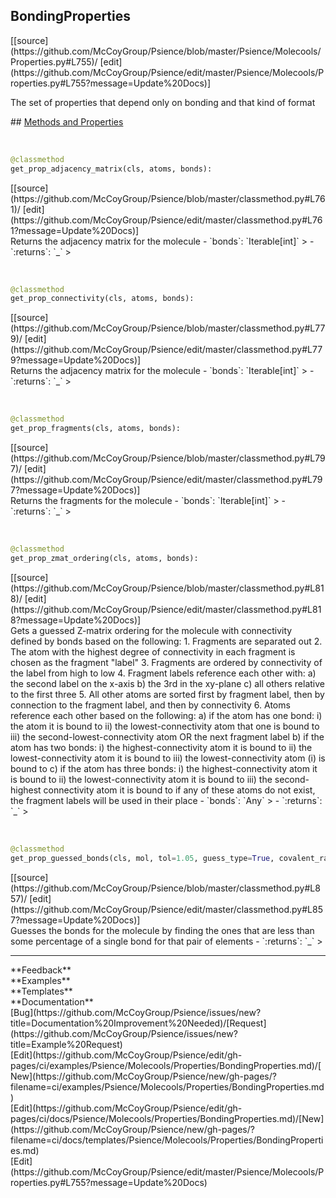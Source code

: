 ## <a id="Psience.Molecools.Properties.BondingProperties">BondingProperties</a> 

<div class="docs-source-link" markdown="1">
[[source](https://github.com/McCoyGroup/Psience/blob/master/Psience/Molecools/Properties.py#L755)/
[edit](https://github.com/McCoyGroup/Psience/edit/master/Psience/Molecools/Properties.py#L755?message=Update%20Docs)]
</div>

The set of properties that depend only on bonding
and that kind of format







<div class="collapsible-section">
 <div class="collapsible-section collapsible-section-header" markdown="1">
## <a class="collapse-link" data-toggle="collapse" href="#methods" markdown="1"> Methods and Properties</a> <a class="float-right" data-toggle="collapse" href="#methods"><i class="fa fa-chevron-down"></i></a>
 </div>
 <div class="collapsible-section collapsible-section-body collapse show" id="methods" markdown="1">
 
<a id="Psience.Molecools.Properties.BondingProperties.get_prop_adjacency_matrix" class="docs-object-method">&nbsp;</a> 
```python
@classmethod
get_prop_adjacency_matrix(cls, atoms, bonds): 
```
<div class="docs-source-link" markdown="1">
[[source](https://github.com/McCoyGroup/Psience/blob/master/classmethod.py#L761)/
[edit](https://github.com/McCoyGroup/Psience/edit/master/classmethod.py#L761?message=Update%20Docs)]
</div>
Returns the adjacency matrix for the molecule
  - `bonds`: `Iterable[int]`
    > 
  - `:returns`: `_`
    >


<a id="Psience.Molecools.Properties.BondingProperties.get_prop_connectivity" class="docs-object-method">&nbsp;</a> 
```python
@classmethod
get_prop_connectivity(cls, atoms, bonds): 
```
<div class="docs-source-link" markdown="1">
[[source](https://github.com/McCoyGroup/Psience/blob/master/classmethod.py#L779)/
[edit](https://github.com/McCoyGroup/Psience/edit/master/classmethod.py#L779?message=Update%20Docs)]
</div>
Returns the adjacency matrix for the molecule
  - `bonds`: `Iterable[int]`
    > 
  - `:returns`: `_`
    >


<a id="Psience.Molecools.Properties.BondingProperties.get_prop_fragments" class="docs-object-method">&nbsp;</a> 
```python
@classmethod
get_prop_fragments(cls, atoms, bonds): 
```
<div class="docs-source-link" markdown="1">
[[source](https://github.com/McCoyGroup/Psience/blob/master/classmethod.py#L797)/
[edit](https://github.com/McCoyGroup/Psience/edit/master/classmethod.py#L797?message=Update%20Docs)]
</div>
Returns the fragments for the molecule
  - `bonds`: `Iterable[int]`
    > 
  - `:returns`: `_`
    >


<a id="Psience.Molecools.Properties.BondingProperties.get_prop_zmat_ordering" class="docs-object-method">&nbsp;</a> 
```python
@classmethod
get_prop_zmat_ordering(cls, atoms, bonds): 
```
<div class="docs-source-link" markdown="1">
[[source](https://github.com/McCoyGroup/Psience/blob/master/classmethod.py#L818)/
[edit](https://github.com/McCoyGroup/Psience/edit/master/classmethod.py#L818?message=Update%20Docs)]
</div>
Gets a guessed Z-matrix ordering for the molecule with connectivity defined by bonds based on the following:
1. Fragments are separated out
2. The atom with the highest degree of connectivity in each fragment is chosen as the fragment "label"
3. Fragments are ordered by connectivity of the label from high to low
4. Fragment labels reference each other with:
a) the second label on the x-axis
b) the 3rd in the xy-plane
c) all others relative to the first three
5. All other atoms are sorted first by fragment label, then by connection to the fragment label, and then by connectivity
6. Atoms reference each other based on the following:
a) if the atom has one bond:
i)   the atom it is bound to
ii)  the lowest-connectivity atom that one is bound to
iii) the second-lowest-connectivity atom OR the next fragment label
b) if the atom has two bonds:
i)   the highest-connectivity atom it is bound to
ii)  the lowest-connectivity atom it is bound to
iii) the lowest-connectivity atom (i) is bound to
c) if the atom has three bonds:
i)   the highest-connectivity atom it is bound to
ii)  the lowest-connectivity atom it is bound to
iii) the second-highest connectivity atom it is bound to
if any of these atoms do not exist, the fragment labels will be used in their place
  - `bonds`: `Any`
    > 
  - `:returns`: `_`
    >


<a id="Psience.Molecools.Properties.BondingProperties.get_prop_guessed_bonds" class="docs-object-method">&nbsp;</a> 
```python
@classmethod
get_prop_guessed_bonds(cls, mol, tol=1.05, guess_type=True, covalent_radius_scaling=1.1): 
```
<div class="docs-source-link" markdown="1">
[[source](https://github.com/McCoyGroup/Psience/blob/master/classmethod.py#L857)/
[edit](https://github.com/McCoyGroup/Psience/edit/master/classmethod.py#L857?message=Update%20Docs)]
</div>
Guesses the bonds for the molecule by finding the ones that are less than some percentage of a single bond for that
pair of elements
  - `:returns`: `_`
    >
 </div>
</div>












---


<div markdown="1" class="text-secondary">
<div class="container">
  <div class="row">
   <div class="col" markdown="1">
**Feedback**   
</div>
   <div class="col" markdown="1">
**Examples**   
</div>
   <div class="col" markdown="1">
**Templates**   
</div>
   <div class="col" markdown="1">
**Documentation**   
</div>
   <div class="col" markdown="1">
   
</div>
   <div class="col" markdown="1">
   
</div>
   <div class="col" markdown="1">
   
</div>
</div>
  <div class="row">
   <div class="col" markdown="1">
[Bug](https://github.com/McCoyGroup/Psience/issues/new?title=Documentation%20Improvement%20Needed)/[Request](https://github.com/McCoyGroup/Psience/issues/new?title=Example%20Request)   
</div>
   <div class="col" markdown="1">
[Edit](https://github.com/McCoyGroup/Psience/edit/gh-pages/ci/examples/Psience/Molecools/Properties/BondingProperties.md)/[New](https://github.com/McCoyGroup/Psience/new/gh-pages/?filename=ci/examples/Psience/Molecools/Properties/BondingProperties.md)   
</div>
   <div class="col" markdown="1">
[Edit](https://github.com/McCoyGroup/Psience/edit/gh-pages/ci/docs/Psience/Molecools/Properties/BondingProperties.md)/[New](https://github.com/McCoyGroup/Psience/new/gh-pages/?filename=ci/docs/templates/Psience/Molecools/Properties/BondingProperties.md)   
</div>
   <div class="col" markdown="1">
[Edit](https://github.com/McCoyGroup/Psience/edit/master/Psience/Molecools/Properties.py#L755?message=Update%20Docs)   
</div>
   <div class="col" markdown="1">
   
</div>
   <div class="col" markdown="1">
   
</div>
   <div class="col" markdown="1">
   
</div>
</div>
</div>
</div>